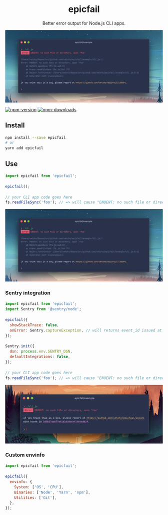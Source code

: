 <h1 align="center">epicfail</h1>
<p align="center">Better error output for Node.js CLI apps.</p>
<img  align="center" src="https://raw.githubusercontent.com/uetchy/epicfail/master/docs/with-stacktrace.png" />

[![npm-version]][npm-url]
[![npm-downloads]][npm-url]

[npm-version]: https://badgen.net/npm/v/epicfail
[npm-downloads]: https://badgen.net/npm/dt/epicfail
[npm-url]: https://npmjs.org/package/epicfail

## Install

```bash
npm install --save epicfail
# or
yarn add epicfail
```

## Use

```js
import epicfail from 'epicfail';

epicfail();

// your CLI app code goes here
fs.readFileSync('foo'); // => will cause "ENOENT: no such file or directory, open 'foo'"
```

![With stacktrace](https://raw.githubusercontent.com/uetchy/epicfail/master/docs/with-stacktrace.png)

### Sentry integration

```js
import epicfail from 'epicfail';
import Sentry from '@sentry/node';

epicfail({
  showStackTrace: false,
  onError: Sentry.captureException, // will returns event_id issued at Sentry
});

Sentry.init({
  dsn: process.env.SENTRY_DSN,
  defaultIntegrations: false,
});

// your CLI app code goes here
fs.readFileSync('foo'); // => will cause "ENOENT: no such file or directory, open 'foo'"
```

![Sentry integration](https://raw.githubusercontent.com/uetchy/epicfail/master/docs/with-sentry.png)

### Custom envinfo

```js
import epicfail from 'epicfail';

epicfail({
  envinfo: {
    System: ['OS', 'CPU'],
    Binaries: ['Node', 'Yarn', 'npm'],
    Utilities: ['Git'],
  },
});
```
